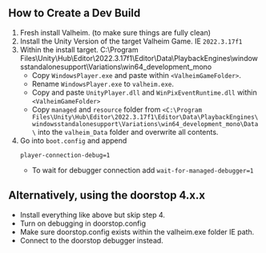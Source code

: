 ## How to Create a Dev Build

1. Fresh install Valheim. (to make sure things are fully clean)
2. Install the Unity Version of the target Valheim Game. IE `2022.3.17f1`
3. Within the install target. C:\Program
   Files\Unity\Hub\Editor\2022.3.17f1\Editor\Data\PlaybackEngines\windowsstandalonesupport\Variations\win64_development_mono
    - Copy `WindowsPlayer.exe` and paste within `<ValheimGameFolder>`.
    - Rename `WindowsPlayer.exe` to `valheim.exe`.
    - Copy and paste `UnityPlayer.dll` and `WinPixEventRuntime.dll`
      within `<ValheimGameFolder>`
    - Copy `managed` and `resource` folder from `<C:\Program
      Files\Unity\Hub\Editor\2022.3.17f1\Editor\Data\PlaybackEngines\windowsstandalonesupport\Variations\win64_development_mono\Data\`
      into the `valheim_Data` folder and overwrite all contents.
4. Go into `boot.config` and append
   ```boot.config
   player-connection-debug=1
   ```
    - To wait for debugger connection add `wait-for-managed-debugger=1`

## Alternatively, using the doorstop 4.x.x

- Install everything like above but skip step 4.
- Turn on debugging in doorstop.config
- Make sure doorstop.config exists within the valheim.exe folder
  IE <ValheimGameFolder> path.
- Connect to the doorstop debugger instead.